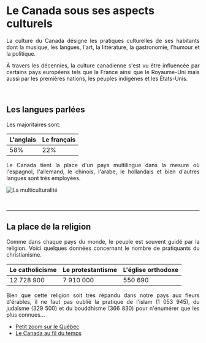 # Le Canada sous ses aspects culturels

 <p align=justify> La culture du Canada désigne les pratiques culturelles de ses habitants dont la musique, les langues, l'art, la littérature, la gastronomie, l'humour et la politique. </p> 
<p align=justify> À travers les décennies, la culture canadienne s'est vu être influencée par certains pays européens tels que la France ainsi que le Royaume-Uni mais aussi par les premières nations, les peuples indigènes et les États-Unis. </p>
 
 &nbsp;
 
 ## Les langues parlées 

Les majoritaires sont:  
 
 L'anglais | Le français
 --------- | ----------
 58%       |    22%
 
<p align=justify> Le Canada tient la place d'un pays multilingue dans la mesure où l'espagnol, l'allemand, le chinois, l'arabe, le hollandais et bien d'autres langues sont très employées. </p>
 
 ![La multiculturalité](https://i.pinimg.com/564x/84/27/71/842771c5894b1bfd08f541f247407d0f.jpg)
 
 &nbsp;
 
---------------------------
 
 ## La place de la religion 
 
 <p align=justify> Comme dans chaque pays du monde, le peuple est souvent guidé par la religion. Voici quelques données concernant le nombre de pratiquants du christianisme. </p>
 
 Le catholicisme | Le protestantisme | L'église orthodoxe 
 --------------  |   -------------   | ------------
 12 728 900      | 7 910 000         | 550 690
 

<p align=justify>Bien que cette religion soit très répandu dans notre pays aux fleurs d'érables, il ne faut pas oublié la pratique de l'islam (1 053 945), du judaïsme (329 500) et du bouddhisme (366 830) pour n'énumérer que les plus connues... </p>


* [Petit zoom sur le Québec](./Quebec.md)
* [Le Canada au fil du temps](./index.md)


